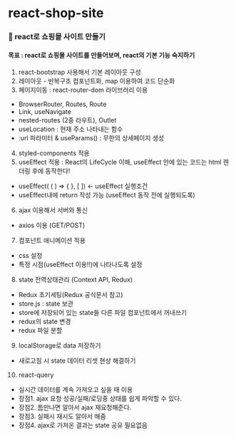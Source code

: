 # react-shop-site
### 🛒 react로 쇼핑몰 사이트 만들기
#### 목표 : react로 쇼핑몰 사이트를 만들어보며, react의 기본 기능 숙지하기
1. react-bootstrap 사용해서 기본 레이아웃 구성
2. 레이아웃 - 반복구조 컴포넌트화, map 이용하여 코드 단순화
3. 페이지이동 : react-router-dom 라이브러리 이용
- BrowserRouter, Routes, Route
- Link, useNavigate
- nested-routes (2중 라우트), Outlet
- useLocation : 현재 주소 나타내는 함수
- :url 파라미터 & useParams() : 무한의 상세페이지 생성
4. styled-components 적용
5. useEffect 적용 : React의 LifeCycle 이해, useEffect 안에 있는 코드는 html 렌더링 후에 동작한다!
- useEffect( ( ) => { }, [ ]) <- useEffect 실행조건
- useEffect내에 return 작성 가능 (useEffect 동작 전에 실행되도록)
6. ajax 이용해서 서버와 통신
- axios 이용 (GET/POST)
7. 컴포넌트 애니메이션 적용
- css 설정
- 특정 시점(useEffect 이용!!)에 나타나도록 설정
8. state 전역상태관리 (Context API, Redux)
- Redux 초기세팅(Redux 공식문서 참고)
- store.js : state 보관
- store에 저장되어 있는 state들 다른 파일 컴포넌트에서 꺼내쓰기
- redux의 state 변경
- redux 파일 분할
9. localStorage로 data 저장하기
- 새로고침 시 state 데이터 리셋 현상 해결하기
10. react-query
- 실시간 데이터를 계속 가져오고 싶을 때 이용
- 장점1. ajax 요청 성공/실패/로딩중 상태를 쉽게 파악할 수 있다.
- 장점2. 틈만나면 알아서 ajax 재요청해준다.
- 장점3. 실패시 재시도 알아서 해줌
- 장점4. ajax로 가져온 결과는 state 공유 필요없음
